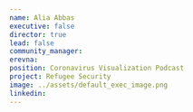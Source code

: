```yaml
---
name: Alia Abbas
executive: false
director: true
lead: false
community_manager: 
erevna:  
position: Coronavirus Visualization Podcast
project: Refugee Security
image: ../assets/default_exec_image.png
linkedin: 
---
```

